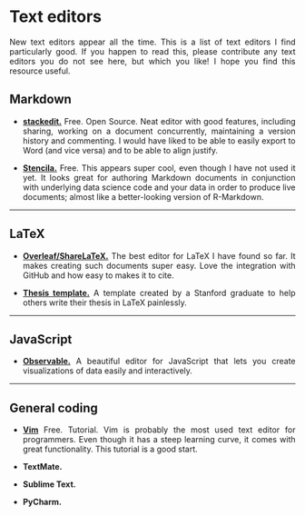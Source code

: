 # Text editors

<div align="justify">

New text editors appear all the time. This is a list of text editors I find particularly good. If you happen to read this, please contribute any text editors you do not see here, but which you like! I hope you find this resource useful.

## Markdown

* **[stackedit.](https://stackedit.io/app#)** Free. Open Source. Neat editor with good features, including sharing, working on a document concurrently, maintaining a version history and commenting. I would have liked to be able to easily export to Word (and vice versa) and to be able to align justify.

* **[Stencila.](https://stenci.la/)** Free. This appears super cool, even though I have not used it yet. It looks great for authoring Markdown documents in conjunction with underlying data science code and your data in order to produce live documents; almost like a better-looking version of R-Markdown.


***


## LaTeX

* **[Overleaf/ShareLaTeX.](https://www.overleaf.com/)** The best editor for LaTeX I have found so far. It makes creating such documents super easy. Love the integration with GitHub and how easy to makes it to cite.

* **[Thesis template.](https://github.com/dcroote/stanford-thesis-example)** A template created by a Stanford graduate to help others write their thesis in LaTeX painlessly.


***

## JavaScript

* **[Observable.](https://observablehq.com/)** A beautiful editor for JavaScript that lets you create visualizations of data easily and interactively.



***


## General coding

* **[Vim](https://medium.com/better-programming/vim-isnt-that-scary-here-are-5-free-resources-you-can-use-to-learn-it-5bba109a7422)** Free. Tutorial. Vim is probably the most used text editor for programmers. Even though it has a steep learning curve, it comes with great functionality. This tutorial is a good start.

* **TextMate.**

* **Sublime Text.**

* **PyCharm.**

</div>
